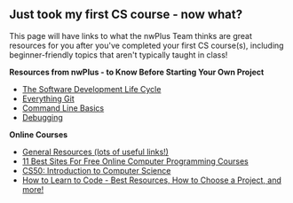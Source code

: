 ## Just took my first CS course - now what?

This page will have links to what the nwPlus Team thinks are great resources for you after you've completed your first CS course(s), including beginner-friendly topics that aren't typically taught in class!

**Resources from nwPlus - to Know Before Starting Your Own Project**
- [The Software Development Life Cycle](../1-getting-started/software-development-lifecycle.md)
- [Everything Git](git-recs.md)
- [Command Line Basics](../2-beginner/command-line-basics.md)
- [Debugging](../2-beginner/debugging.md)

**Online Courses**
- [General Resources (lots of useful links!)](../2-beginner/general-resources.md)
- [11 Best Sites For Free Online Computer Programming Courses](https://www.makeuseof.com/tag/best-free-online-computer-programming-courses/)
- [CS50: Introduction to Computer Science](https://online-learning.harvard.edu/course/cs50-introduction-computer-science)
- [How to Learn to Code - Best Resources, How to Choose a Project, and more!](https://youtu.be/WKuNWrxuJ9g)